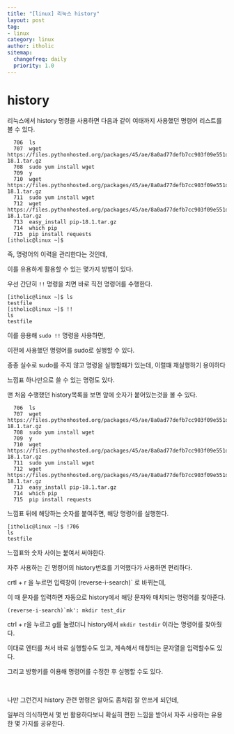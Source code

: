 ```yaml
---
title: "[linux] 리눅스 history"
layout: post
tag:
- linux
category: linux
author: itholic
sitemap:
  changefreq: daily
  priority: 1.0
---
```


# history

리눅스에서 history 명령을 사용하면 다음과 같이 여태까지 사용했던 명령어 리스트를 볼 수 있다.

```
  706  ls
  707  wget https://files.pythonhosted.org/packages/45/ae/8a0ad77defb7cc903f09e551d88b443304a9bd6e6f124e75c0fbbf6de8f7/pip-18.1.tar.gz
  708  sudo yum install wget
  709  y
  710  wget https://files.pythonhosted.org/packages/45/ae/8a0ad77defb7cc903f09e551d88b443304a9bd6e6f124e75c0fbbf6de8f7/pip-18.1.tar.gz
  711  sudo yum install wget
  712  wget https://files.pythonhosted.org/packages/45/ae/8a0ad77defb7cc903f09e551d88b443304a9bd6e6f124e75c0fbbf6de8f7/pip-18.1.tar.gz
  713  easy_install pip-18.1.tar.gz
  714  which pip
  715  pip install requests
[itholic@linux ~]$
```

즉, 명령어의 이력을 관리한다는 것인데, 

이를 유용하게 활용할 수 있는 몇가지 방법이 있다.

우선 간단히 `!!` 명령을 치면 바로 직전 명령어를 수행한다.

```
[itholic@linux ~]$ ls
testfile
[itholic@linux ~]$ !!
ls
testfile
```
이를 응용해 `sudo !!` 명령을 사용하면,

이전에 사용했던 명령어를 sudo로 실행할 수 있다.

종종 실수로 sudo를 주지 않고 명령을 실행할떄가 있는데, 이럴떄 재실행하기 용이하다

느낌표 하나만으로 쓸 수 있는 명령도 있다.

맨 처음 수행했던 history목록을 보면 앞에 숫자가 붙어있는것을 볼 수 있다.

```
  706  ls
  707  wget https://files.pythonhosted.org/packages/45/ae/8a0ad77defb7cc903f09e551d88b443304a9bd6e6f124e75c0fbbf6de8f7/pip-18.1.tar.gz
  708  sudo yum install wget
  709  y
  710  wget https://files.pythonhosted.org/packages/45/ae/8a0ad77defb7cc903f09e551d88b443304a9bd6e6f124e75c0fbbf6de8f7/pip-18.1.tar.gz
  711  sudo yum install wget
  712  wget https://files.pythonhosted.org/packages/45/ae/8a0ad77defb7cc903f09e551d88b443304a9bd6e6f124e75c0fbbf6de8f7/pip-18.1.tar.gz
  713  easy_install pip-18.1.tar.gz
  714  which pip
  715  pip install requests
```

느낌표 뒤에 해당하는 숫자를 붙여주면, 해당 명령어를 실행한다.

```
[itholic@linux ~]$ !706
ls
testfile
```

느낌표와 숫자 사이는 붙여서 써야한다.

자주 사용하는 긴 명령어의 history번호를 기억했다가 사용하면 편리하다.

crtl + r 을 누르면 입력창이 (reverse-i-search)` 로 바뀌는데,

이 때 문자를 입력하면 자동으로 history에서 해당 문자와 매치되는 명령어를 찾아준다.

```
(reverse-i-search)`mk': mkdir test_dir
```

ctrl + r을 누르고 g를 눌렀더니 history에서 `mkdir testdir` 이라는 명령어를 찾아줬다.

이대로 엔터를 쳐서 바로 실행할수도 있고, 계속해서 매칭되는 문자열을 입력할수도 있다.

그리고 방향키를 이용해 명령어를 수정한 후 실행할 수도 있다.

<br/>

나만 그런건지 history 관련 명령은 알아도 좀처럼 잘 안쓰게 되던데,

일부러 의식하면서 몇 번 활용하다보니 확실히 편한 느낌을 받아서 자주 사용하는 유용한 몇 가지를 공유한다.
